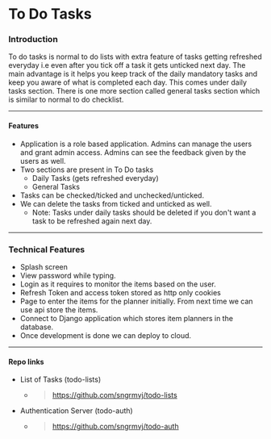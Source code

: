 
To Do Tasks
===========


### Introduction
To do tasks is normal to do lists with extra feature of tasks getting refreshed everyday i.e even after you tick off a task it gets unticked next day. The main advantage is it helps you keep track of the daily mandatory tasks and keep you aware of what is completed each day. This comes under daily tasks section. There is one more section called general tasks section which is similar to normal to do checklist.


---

#### Features
- Application is a role based application. Admins can manage the users and grant admin access. Admins can see the feedback given by the users as well.
- Two sections are present in To Do tasks
    - Daily Tasks (gets refreshed everyday)
    - General Tasks
- Tasks can be checked/ticked and unchecked/unticked.
- We can delete the tasks from ticked and unticked as well.
    - Note: Tasks under daily tasks should be deleted if you don't want a task to be refreshed again next day.




---

### Technical Features
- Splash screen
- View password while typing.
- Login as it requires to monitor the items based on the user.
- Refresh Token and access token stored as http only cookies
- Page to enter the items for the planner initially. From next time we can use api store the items.
- Connect to Django application which stores item planners in the database.
- Once development is done we can deploy to cloud.

---

#### Repo links
- List of Tasks (todo-lists)
    - > https://github.com/sngrmvj/todo-lists
- Authentication Server (todo-auth)
    - > https://github.com/sngrmvj/todo-auth
